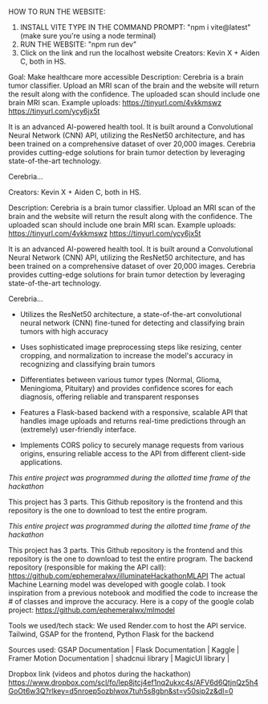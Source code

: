 HOW TO RUN THE WEBSITE:

1. INSTALL VITE
   TYPE IN THE COMMAND PROMPT:
   "npm i vite@latest" (make sure you're using a node terminal)
2. RUN THE WEBSITE:
   "npm run dev"
3. Click on the link and run the localhost website
Creators: Kevin X + Aiden C, both in HS.


Goal: Make healthcare more accessible
Description:
Cerebria is a brain tumor classifier. Upload an MRI scan of the brain and the website will return the result along with the confidence. The uploaded scan should include one brain MRI scan. Example uploads:
https://tinyurl.com/4vkkmswz
https://tinyurl.com/ycy6jx5t

It is an advanced AI-powered health tool. It is built around a Convolutional Neural Network (CNN) API, utilizing the ResNet50 architecture, and has been trained on a comprehensive dataset of over 20,000 images. Cerebria provides cutting-edge solutions for brain tumor detection by leveraging state-of-the-art technology.

Cerebria...

Creators: Kevin X + Aiden C, both in HS.

Description:
Cerebria is a brain tumor classifier. Upload an MRI scan of the brain and the website will return the result along with the confidence. The uploaded scan should include one brain MRI scan. Example uploads:
https://tinyurl.com/4vkkmswz
https://tinyurl.com/ycy6jx5t

It is an advanced AI-powered health tool. It is built around a Convolutional Neural Network (CNN) API, utilizing the ResNet50 architecture, and has been trained on a comprehensive dataset of over 20,000 images. Cerebria provides cutting-edge solutions for brain tumor detection by leveraging state-of-the-art technology.

Cerebria...

- Utilizes the ResNet50 architecture, a state-of-the-art convolutional neural network (CNN) fine-tuned for detecting and classifying brain tumors with high accuracy

- Uses sophisticated image preprocessing steps like resizing, center cropping, and normalization to increase the model's accuracy in recognizing and classifying brain tumors

- Differentiates between various tumor types (Normal, Glioma, Meningioma, Pituitary) and provides confidence scores for each diagnosis, offering reliable and transparent responses

- Features a Flask-based backend with a responsive, scalable API that handles image uploads and returns real-time predictions through an (extremely) user-friendly interface.

- Implements CORS policy to securely manage requests from various origins, ensuring reliable access to the API from different client-side applications.

_This entire project was programmed during the allotted time frame of the hackathon_

This project has 3 parts. This Github repository is the frontend and this repository is the one to download to test the entire program.

_This entire project was programmed during the allotted time frame of the hackathon_

This project has 3 parts. This Github repository is the frontend and this repository is the one to download to test the entire program.
The backend repository (responsible for making the API call): https://github.com/ephemeralwx/illuminateHackathonMLAPI
The actual Machine Learning model was developed with google colab. I took inspiration from a previous notebook and modified the code to increase the # of classes and improve the accuracy. Here is a copy of the google colab project: https://github.com/ephemeralwx/mlmodel

Tools we used/tech stack:
We used Render.com to host the API service. 
Tailwind, GSAP for the frontend, 
Python Flask for the backend 

Sources used:
GSAP Documentation | 
Flask Documentation |
Kaggle |
Framer Motion Documentation |
shadcnui library |
MagicUI library |


Dropbox link (videos and photos during the hackathon)
https://www.dropbox.com/scl/fo/lep8jtcj4ef1nq2ukxc4s/AFV6d6QtjnQz5h4GoOt6w3Q?rlkey=d5nroep5ozblwox7tuh5s8gbn&st=v50sip2z&dl=0
